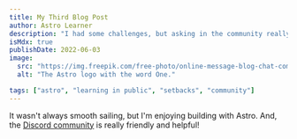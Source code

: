 ```yaml
---
title: My Third Blog Post
author: Astro Learner
description: "I had some challenges, but asking in the community really helped!"
isMdx: true
publishDate: 2022-06-03
image:
  src: "https://img.freepik.com/free-photo/online-message-blog-chat-communication-envelop-graphic-icon-concept_53876-127416.jpg?w=2000&t=st=1679335140~exp=1679335740~hmac=e17beb655fce492f4abf8c27edd9c11311bab9bdc7929cd54309c50898eb41f4"
  alt: "The Astro logo with the word One."

tags: ["astro", "learning in public", "setbacks", "community"]
---
```


It wasn't always smooth sailing, but I'm enjoying building with Astro. And, the [Discord community](https://astro.build/chat) is really friendly and helpful!
